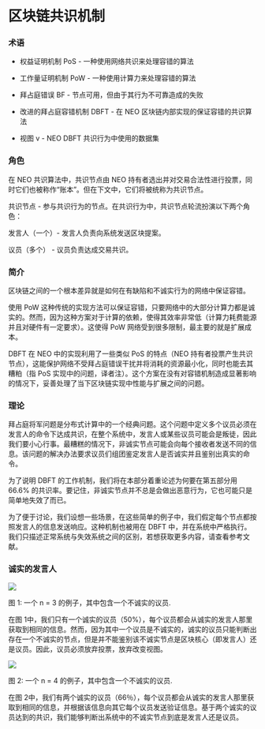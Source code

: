 # 区块链共识机制

### 术语

- 权益证明机制 PoS - 一种使用网络共识来处理容错的算法

- 工作量证明机制 PoW - 一种使用计算力来处理容错的算法

- 拜占庭错误 BF - 节点可用，但由于其行为不可靠造成的失败

- 改进的拜占庭容错机制 DBFT - 在 NEO 区块链内部实现的保证容错的共识算法

- 视图 v - NEO DBFT 共识行为中使用的数据集


### 角色

在 NEO 共识算法中，共识节点由 NEO 持有者选出并对交易合法性进行投票，同时它们也被称作“账本”。但在下文中，它们将被统称为共识节点。

共识节点 - 参与共识行为的节点。在共识行为中，共识节点轮流扮演以下两个角色：

发言人（一个）- 发言人负责向系统发送区块提案。

议员（多个） - 议员负责达成交易共识。

### 简介

区块链之间的一个根本差异就是如何在有缺陷和不诚实行为的网络中保证容错。

使用 PoW 这种传统的实现方法可以保证容错，只要网络中的大部分计算力都是诚实的。然而，因为这种方案对于计算的依赖，使得其效率非常低（计算力耗费能源并且对硬件有一定要求）。这使得 PoW 网络受到很多限制，最主要的就是扩展成本。

DBFT 在 NEO 中的实现利用了一些类似 PoS 的特点（NEO 持有者投票产生共识节点），这能保护网络不受拜占庭错误干扰并将消耗的资源最小化，同时也能去其糟粕（指 PoS 实现中的问题，译者注）。这个方案在没有对容错机制造成显著影响的情况下，妥善处理了当下区块链实现中性能与扩展之间的问题。

### 理论

拜占庭将军问题是分布式计算中的一个经典问题。这个问题中定义多个议员必须在发言人的命令下达成共识，在整个系统中，发言人或某些议员可能会是叛徒，因此我们要小心行事。最糟糕的情况下，非诚实节点可能会向每个接收者发送不同的信息。该问题的解决办法要求议员们组团鉴定发言人是否诚实并且鉴别出真实的命令。

为了说明 DBFT 的工作机制，我们将在本部分着重论述为何要在第五部分用 66.6% 的共识率。要记住，非诚实节点并不总是会做出恶意行为，它也可能只是简单地失效了而已。

为了便于讨论，我们设想一些场景，在这些简单的例子中，我们假定每个节点都按照发言人的信息发送响应。这种机制也被用在 DBFT 中，并在系统中严格执行。我们只描述正常系统与失效系统之间的区别，若想获取更多内容，请查看参考文献。


### 诚实的发言人

![](https://i.imgur.com/6r55h25.png)

图 1: 一个 n = 3 的例子，其中包含一个不诚实的议员.

在图 1中，我们只有一个诚实的议员（50%），每个议员都会从诚实的发言人那里获取到相同的信息。然而，因为其中一个议员是不诚实的，诚实的议员只能判断出存在一个不诚实的节点，但是并不能鉴别该不诚实节点是区块核心（即发言人）还是议员。因此，议员必须放弃投票，放弃改变视图。

![](https://i.imgur.com/uCt6ehv.png)

图 2: 一个 n = 4 的例子，其中包含一个不诚实的议员.

在图 2中，我们有两个诚实的议员（66％），每个议员都会从诚实的发言人那里获取到相同的信息，并根据该信息向其它每个议员发送验证信息。基于两个诚实的议员达到的共识，我们能够判断出系统中的不诚实节点到底是发言人还是议员。
